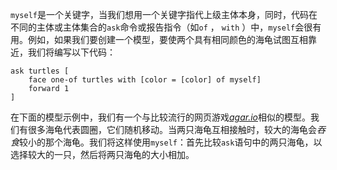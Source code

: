 `myself`是一个关键字，当我们想用一个关键字指代上级主体本身，同时，代码在不同的主体或主体集合的`ask`命令或报告指令（如`of` ， `with` ）中，`myself`会很有用。例如，如果我们要创建一个模型，要使两个具有相同颜色的海龟试图互相靠近，我们将编写以下代码：



```
ask turtles [
	face one-of turtles with [color = [color] of myself]
	forward 1
]
```


在下面的模型示例中，我们有一个与比较流行的网页游戏[*agar.io*](https://en.wikipedia.org/wiki/Agar.io)相似的模型。我们有很多海龟代表圆圈，它们随机移动。当两只海龟互相接触时，较大的海龟会*吞食*较小的那个海龟。我们将这样使用`myself`：首先比较`ask`语句中的两只海龟，以选择较大的一只，然后将两只海龟的大小相加。
